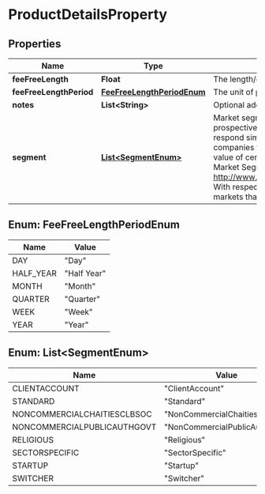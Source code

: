 

# ProductDetailsProperty


## Properties

| Name | Type | Description | Notes |
|------------ | ------------- | ------------- | -------------|
|**feeFreeLength** | **Float** | The length/duration of the fee free period |  [optional] |
|**feeFreeLengthPeriod** | [**FeeFreeLengthPeriodEnum**](#FeeFreeLengthPeriodEnum) | The unit of period (days, weeks, months etc.) of the promotional length |  [optional] |
|**notes** | **List&lt;String&gt;** | Optional additional notes to supplement the Core product details |  [optional] |
|**segment** | [**List&lt;SegmentEnum&gt;**](#List&lt;SegmentEnum&gt;) | Market segmentation is a marketing term referring to the aggregating of prospective buyers into groups, or segments, that have common needs and respond similarly to a marketing action. Market segmentation enables companies to target different categories of consumers who perceive the full value of certain products and services differently from one another.  Read more: Market Segmentation http://www.investopedia.com/terms/m/marketsegmentation.asp#ixzz4gfEEalTd  With respect to BCA products, they are segmented in relation to different markets that they wish to focus on.  |  [optional] |



## Enum: FeeFreeLengthPeriodEnum

| Name | Value |
|---- | -----|
| DAY | &quot;Day&quot; |
| HALF_YEAR | &quot;Half Year&quot; |
| MONTH | &quot;Month&quot; |
| QUARTER | &quot;Quarter&quot; |
| WEEK | &quot;Week&quot; |
| YEAR | &quot;Year&quot; |



## Enum: List&lt;SegmentEnum&gt;

| Name | Value |
|---- | -----|
| CLIENTACCOUNT | &quot;ClientAccount&quot; |
| STANDARD | &quot;Standard&quot; |
| NONCOMMERCIALCHAITIESCLBSOC | &quot;NonCommercialChaitiesClbSoc&quot; |
| NONCOMMERCIALPUBLICAUTHGOVT | &quot;NonCommercialPublicAuthGovt&quot; |
| RELIGIOUS | &quot;Religious&quot; |
| SECTORSPECIFIC | &quot;SectorSpecific&quot; |
| STARTUP | &quot;Startup&quot; |
| SWITCHER | &quot;Switcher&quot; |



